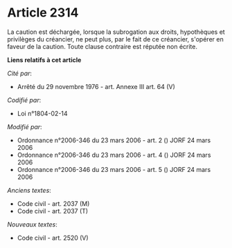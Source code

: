 # Article 2314

La caution est déchargée, lorsque la subrogation aux droits, hypothèques et privilèges du créancier, ne peut plus, par le
fait de ce créancier, s'opérer en faveur de la caution. Toute clause contraire est réputée non écrite.

**Liens relatifs à cet article**

_Cité par_:

  - Arrêté du 29 novembre 1976 - art. Annexe III art. 64 (V)

_Codifié par_:

  - Loi n°1804-02-14

_Modifié par_:

  - Ordonnance n°2006-346 du 23 mars 2006 - art. 2 () JORF 24 mars 2006
  - Ordonnance n°2006-346 du 23 mars 2006 - art. 4 () JORF 24 mars 2006
  - Ordonnance n°2006-346 du 23 mars 2006 - art. 5 () JORF 24 mars 2006

_Anciens textes_:

  - Code civil - art. 2037 (M)
  - Code civil - art. 2037 (T)

_Nouveaux textes_:

  - Code civil - art. 2520 (V)
